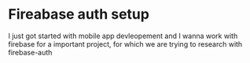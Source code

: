 ﻿# Fireabase auth setup
I just got started with mobile app devleopement and I wanna work with firebase for a important project, for which we are trying to research with firebase-auth

